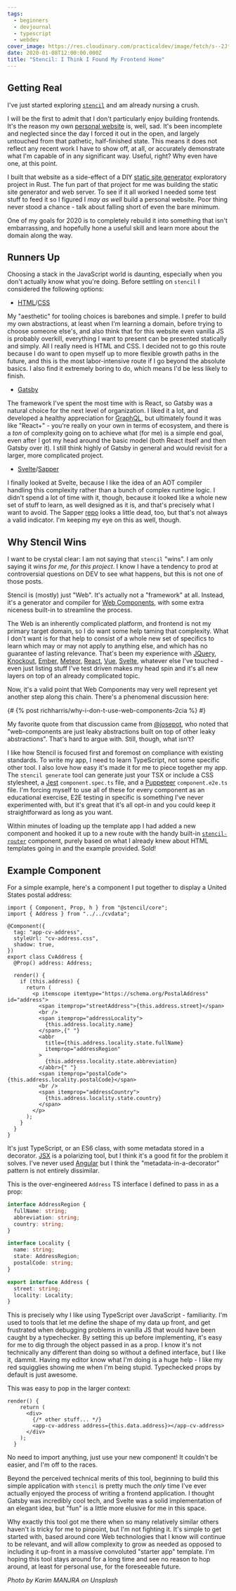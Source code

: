 ```yaml
---
tags:
  - beginners
  - devjournal
  - typescript
  - webdev
cover_image: https://res.cloudinary.com/practicaldev/image/fetch/s--2JthHaiM--/c_imagga_scale,f_auto,fl_progressive,h_420,q_auto,w_1000/https://thepracticaldev.s3.amazonaws.com/i/314jlc0r54roahmfzkxh.jpg
date: 2020-01-08T12:00:00.000Z
title: "Stencil: I Think I Found My Frontend Home"
---
```


## Getting Real

I've just started exploring [`stencil`](https://stenciljs.com/) and am already nursing a crush.

I will be the first to admit that I don't particularly enjoy building frontends. It's the reason my own [personal website](http://deciduously.com/) is, well, sad. It's been incomplete and neglected since the day I forced it out in the open, and largely untouched from that pathetic, half-finished state. This means it does not reflect any recent work I have to show off, at all, or accurately demonstrate what I'm capable of in any significant way. Useful, right? Why even have one, at this point.

I built that website as a side-effect of a DIY [static site generator](https://github.com/deciduously/deciduously-com-rs) exploratory project in Rust. The fun part of that project for me was building the static site generator and web server. To see if it all worked I needed some test stuff to feed it so I figured I _may as well_ build a personal website. Poor thing never stood a chance - talk about falling short of even the bare minimum.

One of my goals for 2020 is to completely rebuild it into something that isn't embarrassing, and hopefully hone a useful skill and learn more about the domain along the way.

## Runners Up

Choosing a stack in the JavaScript world is daunting, especially when you don't actually know what you're doing. Before settling on `stencil` I considered the following options:

- [HTML](https://whatwg.org/)/[CSS](https://www.w3.org/Style/CSS/)

My "aesthetic" for tooling choices is barebones and simple. I prefer to build my own abstractions, at least when I'm learning a domain, before trying to choose someone else's, and also think that for this website even vanilla JS is probably overkill, everything I want to present can be presented statically and simply. All I really need is HTML and CSS. I decided not to go this route because I do want to open myself up to more flexible growth paths in the future, and this is the most labor-intensive route if I go beyond the absolute basics. I also find it extremely boring to do, which means I'd be less likely to finish.

- [Gatsby](https://www.gatsbyjs.org/)

The framework I've spent the most time with is React, so Gatsby was a natural choice for the next level of organization. I liked it a lot, and developed a healthy appreciation for [GraphQL](https://graphql.org/), but ultimately found it was like "React+" - you're really on your own in terms of ecosystem, and there is a _ton_ of complexity going on to achieve what (for me) is a simple end goal, even after I got my head around the basic model (both React itself and then Gatsby over it). I still think highly of Gatsby in general and would revisit for a larger, more complicated project.

- [Svelte](https://svelte.dev/)/[Sapper](https://sapper.svelte.dev/)

I finally looked at Svelte, because I like the idea of an AOT compiler handling this complexity rather than a bunch of complex runtime logic. I didn't spend a lot of time with it, though, because it looked like a whole new set of stuff to learn, as well designed as it is, and that's precisely what I want to avoid. The Sapper [repo](https://github.com/sveltejs/sapper) looks a little dead, too, but that's not always a valid indicator. I'm keeping my eye on this as well, though.

## Why Stencil Wins

I want to be crystal clear: I am not saying that `stencil` "wins". I am only saying it wins _for me, for this project_. I know I have a tendency to prod at controversial questions on DEV to see what happens, but this is not one of those posts.

Stencil is (mostly) just "Web". It's actually not a "framework" at all. Instead, it's a generator and compiler for [Web Components](https://developer.mozilla.org/en-US/docs/Web/Web_Components), with some extra niceness built-in to streamline the process.

The Web is an inherently complicated platform, and frontend is not my primary target domain, so I do want some help taming that complexity. What I don't want is for that help to consist of a whole new set of specifics to learn which may or may not apply to anything else, and which has no guarantee of lasting relevance. That's been my experience with [JQuery](https://jquery.com/), [Knockout](https://knockoutjs.com/), [Ember](https://emberjs.com/), [Meteor](https://www.meteor.com/), [React](https://reactjs.org/), [Vue](https://vuejs.org/), [Svelte](https://svelte.dev/), whatever else I've touched - even just listing stuff I've test driven makes my head spin and it's all new layers on top of an already complicated topic.

Now, it's a valid point that Web Components may very well represent yet another step along this chain. There's a phenomenal discussion here:

{# {% post richharris/why-i-don-t-use-web-components-2cia %} #}

My favorite quote from that discussion came from [@josepot](https://dev.to/josepot), who noted that "web-components are just leaky abstractions built on top of other leaky abstractions". That's hard to argue with. Still, though, what isn't?

I like how Stencil is focused first and foremost on compliance with existing standards. To write my app, I need to learn TypeScript, not some specific other tool. I also love how easy it's made it for me to piece together my app. The `stencil generate` tool can generate just your TSX or include a CSS stylesheet, a [Jest](https://jestjs.io/) `component.spec.ts` file, and a [Puppeteer](https://pptr.dev/) `component.e2e.ts` file. I'm forcing myself to use all of these for every component as an educational exercise, E2E testing in specific is something I've never experimented with, but it's great that it's all opt-in and you could keep it straightforward as long as you want.

Within minutes of loading up the template app I had added a new component and hooked it up to a new route with the handy built-in [`stencil-router`](https://github.com/ionic-team/stencil-router) component, purely based on what I already knew about HTML templates going in and the example provided. Sold!

## Example Component

For a simple example, here's a component I put together to display a United States postal address:

```tsx
import { Component, Prop, h } from "@stencil/core";
import { Address } from "../../cvdata";

@Component({
  tag: "app-cv-address",
  styleUrl: "cv-address.css",
  shadow: true,
})
export class CvAddress {
  @Prop() address: Address;

  render() {
    if (this.address) {
      return (
        <p itemscope itemtype="https://schema.org/PostalAddress" id="address">
          <span itemprop="streetAddress">{this.address.street}</span>
          <br />
          <span itemprop="addressLocality">
            {this.address.locality.name}
          </span>,{" "}
          <abbr
            title={this.address.locality.state.fullName}
            itemprop="addressRegion"
          >
            {this.address.locality.state.abbreviation}
          </abbr>{" "}
          <span itemprop="postalCode">{this.address.locality.postalCode}</span>
          <br />
          <span itemprop="addressCountry">
            {this.address.locality.state.country}
          </span>
        </p>
      );
    }
  }
}
```

It's just TypeScript, or an ES6 class, with some metadata stored in a decorator. [JSX](https://reactjs.org/docs/introducing-jsx.html) is a polarizing tool, but I think it's a good fit for the problem it solves. I've never used [Angular](https://angular.io/) but I think the "metadata-in-a-decorator" pattern is not entirely dissimilar.

This is the over-engineered `Address` TS interface I defined to pass in as a prop:

```ts
interface AddressRegion {
  fullName: string;
  abbreviation: string;
  country: string;
}

interface Locality {
  name: string;
  state: AddressRegion;
  postalCode: string;
}

export interface Address {
  street: string;
  locality: Locality;
}
```

This is precisely why I like using TypeScript over JavaScript - familiarity. I'm used to tools that let me define the shape of my data up front, and get frustrated when debugging problems in vanilla JS that would have been caught by a typechecker. By setting this up before implementing, it's easy for me to dig through the object passed in as a prop. I know it's not technically any different than doing so without a defined interface, but I like it, dammit. Having my editor know what I'm doing is a huge help - I like my red squigglies showing me when I'm being stupid. Typechecked props by default is just awesome.

This was easy to pop in the larger context:

```tsx
render() {
    return (
      <div>
        {/* other stuff... */}
        <app-cv-address address={this.data.address}></app-cv-address>
      </div>
    );
  }
```

No need to import anything, just use your new component! It couldn't be easier, and I'm off to the races.

Beyond the perceived technical merits of this tool, beginning to build this simple application with `stencil` is pretty much the _only_ time I've ever actually enjoyed the process of writing a frontend application. I thought Gatsby was incredibly cool tech, and Svelte was a solid implementation of an elegant idea, but "fun" is a little more elusive for me in this space.

Why exactly this tool got me there when so many relatively similar others haven't is tricky for me to pinpoint, but I'm not fighting it. It's simple to get started with, based around core Web technologies that I know will continue to be relevant, and will allow complexity to grow as needed as opposed to including it up-front in a massive convoluted "starter app" template. I'm hoping this tool stays around for a long time and see no reason to hop around, at least for personal use, for the foreseeable future.

_Photo by Karim MANJRA on Unsplash_
